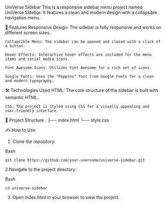 UniVerse Sidebar
This is a responsive sidebar menu project named UniVerse Sidebar. It features a clean and modern design with a collapsible navigation menu.

🚀 Features
    Responsive Design: The sidebar is fully responsive and works on different screen sizes.

    Collapsible Menu: The sidebar can be opened and closed with a click of a button.

    Hover Effects: Interactive hover effects are included for the menu items and social media icons.

    Font Awesome Icons: Utilizes Font Awesome for a rich set of icons.

    Google Fonts: Uses the "Poppins" font from Google Fonts for a clean and modern typography.

🛠️ Technologies Used
    HTML: The core structure of the sidebar is built with semantic HTML.

    CSS: The project is styled using CSS for a visually appealing and user-friendly interface.

📂 Project Structure
.
├── index.html
└── style.css

✍️ How to Use
1. Clone the repository:

Bash

    git clone https://github.com/your-username/universe-sidebar.git

2.Navigate to the project directory:

Bash

    cd universe-sidebar
3. Open index.html in your browser to view the project.